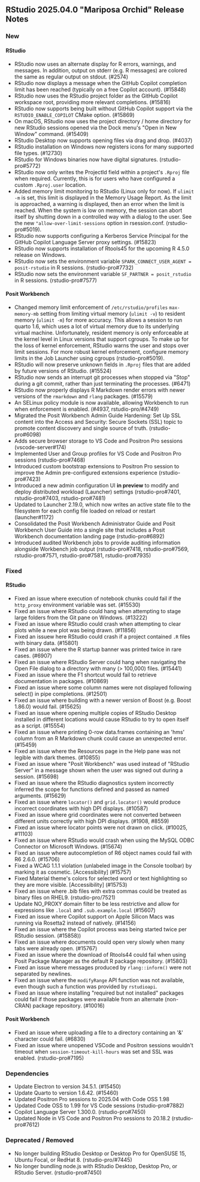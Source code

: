 ## RStudio 2025.04.0 "Mariposa Orchid" Release Notes

### New

#### RStudio

- RStudio now uses an alternate display for R errors, warnings, and messages. In addition, output on stderr (e.g. R messages) are colored the same as regular output on stdout. (#2574)
- RStudio now displays a message when the GitHub Copilot completion limit has been reached (typically on a free Copilot account). (#15848)
- RStudio now uses the RStudio project folder as the GitHub Copilot workspace root, providing more relevant completions. (#15816)
- RStudio now supports being built without GitHub Copilot support via the `RSTUDIO_ENABLE_COPILOT` CMake option. (#15869)
- On macOS, RStudio now uses the project directory / home directory for new RStudio sessions opened via the Dock menu's "Open in New Window" command. (#15409)
- RStudio Desktop now supports opening files via drag and drop. (#4037)
- RStudio installation on Windows now registers icons for many supported file types. (#12730)
- RStudio for Windows binaries now have digital signatures. (rstudio-pro#5772)
- RStudio now only writes the ProjectId field within a project's `.Rproj` file when required. Currently, this is for users who have configured a custom `.Rproj.user` location.
- Added memory limit monitoring to RStudio (Linux only for now). If `ulimit -m` is set, this limit is displayed in the Memory Usage Report. As the limit is approached, a warning is displayed, then an error when the limit is reached. When the system is low on memory, the session can abort itself by shutting down in a controlled way with a dialog to the user. See the new `"allow-over-limit-sessions` option in rsession.conf. (rstudio-pro#5019).
- RStudio now supports configuring a Kerberos Service Principal for the GitHub Copilot Language Server proxy settings. (#15823)
- RStudio now supports installation of Rtools45 for the upcoming R 4.5.0 release on Windows.
- RStudio now sets the environment variable `SPARK_CONNECT_USER_AGENT = posit-rstudio` in R sessions. (rstudio-pro#7732)
- RStudio now sets the environment variable `SF_PARTNER = posit_rstudio` in R sessions. (rstudio-pro#7577)

#### Posit Workbench

- Changed memory limit enforcement of `/etc/rstudio/profiles` `max-memory-mb` setting from limiting virtual memory (`ulimit -v`) to resident memory (`ulimit -m`) for more accuracy. This allows a session to run quarto 1.6, which uses a lot of virtual memory due to its underlying virtual machine. Unfortunately, resident memory is only enforceable at the kernel level in Linux versions that support cgroups. To make up for the loss of kernel enforcement, RStudio warns the user and stops over limit sessions. For more robust kernel enforcement, configure memory limits in the Job Launcher using cgroups (rstudio-pro#5019).
- RStudio will now preserve unknown fields in `.Rproj` files that are added by future versions of RStudio. (#15524)
- RStudio now sends an interrupt git processes when stopped via "Stop" during a git commit, rather than just terminating the processes. (#6471)
- RStudio now properly displays R Markdown render errors with newer versions of the `rmarkdown` and `rlang` packages. (#15579)
- An SELinux policy module is now available, allowing Workbench to run when enforcement is enabled. (#4937, rstudio-pro/#4749)
- Migrated the Posit Workbench Admin Guide Hardening: Set Up SSL content into the Access and Security: Secure Sockets (SSL) topic to promote content discovery and single source of truth. (rstudio-pro#6098)
- Adds secure browser storage to VS Code and Positron Pro sessions (vscode-server#174)
- Implemented User and Group profiles for VS Code and Positron Pro sessions (rstudio-pro#7468)
- Introduced custom bootstrap extensions to Positron Pro session to improve the Admin pre-configured extensions experience (rstudio-pro#7423)
- Introduced a new admin configuration UI **in preview** to modify and deploy distributed workload (Launcher) settings (rstudio-pro#7401, rstudio-pro#7403, rstudio-pro#7481)
- Updated to Launcher 2.19.0, which now writes an active state file to the filesystem for each config file loaded on reload or restart (launcher#1172)
- Consolidated the Posit Workbench Administrator Guide and Posit Workbench User Guide into a single site that includes a Posit Workbench documentation landing page (rstudio-pro#6892)
- Introduced audited Workbench jobs to provide auditing information alongside Workbench job output (rstudio-pro#7418, rstudio-pro#7569, rstudio-pro#7571, rstudio-pro#7581, rstudio-pro#7935)

### Fixed

#### RStudio

- Fixed an issue where execution of notebook chunks could fail if the `http_proxy` environment variable was set. (#15530)
- Fixed an issue where RStudio could hang when attempting to stage large folders from the Git pane on Windows. (#13222)
- Fixed an issue where RStudio could crash when attempting to clear plots while a new plot was being drawn. (#11856)
- Fixed an issuew here RStudio could crash if a project contained `.R` files with binary data. (#15801)
- Fixed an issue where the R startup banner was printed twice in rare cases. (#6907)
- Fixed an issue where RStudio Server could hang when navigating the Open File dialog to a directory with many (> 100,000) files. (#15441)
- Fixed an issue where the F1 shortcut would fail to retrieve documentation in packages. (#10869)
- Fixed an issue where some column names were not displayed following select() in pipe completions. (#12501)
- Fixed an issue where building with a newer version of Boost (e.g. Boost 1.86.0) would fail. (#15625)
- Fixed an issue where opening multiple copies of RStudio Desktop installed in different locations would cause RStudio to try to open itself as a script. (#15554)
- Fixed an issue where printing 0-row data.frames containing an 'hms' column from an R Markdown chunk could cause an unexpected error. (#15459)
- Fixed an issue where the Resources page in the Help pane was not legible with dark themes. (#10855)
- Fixed an issue where "Posit Workbench" was used instead of "RStudio Server" in a message shown when the user was signed out during a session. (#15698)
- Fixed an issue where the RStudio diagnostics system incorrectly inferred the scope for functions defined and passed as named arguments. (#15629)
- Fixed an issue where `locator()` and `grid.locator()` would produce incorrect coordinates with high DPI displays. (#10587)
- Fixed an issue where grid coordinates were not converted between different units correctly with high DPI displays. (#1908, #8559)
- Fixed an issue where locator points were not drawn on click. (#10025, #11103)
- Fixed an issue where RStudio would crash when using the MySQL ODBC Connector on Microsoft Windows. (#15674)
- Fixed an issue where autocompletion of R6 object names could fail with R6 2.6.0. (#15706)
- Fixed a WCAG 1.1.1 violation (unlabeled image in the Console toolbar) by marking it as cosmetic. [Accessibility] (#15757)
- Fixed Material theme's colors for selected word or text highlighting so they are more visible. [Accessibility] (#15753)
- Fixed an issue where .bib files with extra commas could be treated as binary files on RHEL9. (rstudio-pro/7521)
- Update NO_PROXY domain filter to be less restrictive and allow for expressions like `.local` and `.sub.example.local` (#15607)
- Fixed an issue where Copilot support on Apple Silicon Macs was running via Rosetta2 instead of natively. (#14156)
- Fixed an issue where the Copilot process was being started twice per RStudio session. (#15858))
- Fixed an issue where documents could open very slowly when many tabs were already open. (#15767)
- Fixed an issue where the download of Rtools44 could fail when using Posit Package Manager as the default R package repository. (#15803)
- Fixed an issue where messages produced by `rlang::inform()` were not separated by newlines.
- Fixed an issue where the `modifyRange` API function was not available, even though such a function was provided by `rstudioapi`.
- Fixed an issue where installing "required but not installed" packages could fail if those packages were available from an alternate (non-CRAN) package repository. (#10016)

#### Posit Workbench

- Fixed an issue where uploading a file to a directory containing an '&' character could fail. (#6830)
- Fixed an issue where unopened VSCode and Positron sessions wouldn't timeout when `session-timeout-kill-hours` was set and SSL was enabled. (rstudio-pro#7195)

### Dependencies

- Update Electron to version 34.5.1. (#15450)
- Update Quarto to version 1.6.42. (#15460)
- Updated Positron Pro sessions to 2025.04 with Code OSS 1.98
- Updated Code OSS to 1.99 for VS Code sessions (rstudio-pro#7882)
- Copilot Language Server 1.300.0. (rstudio-pro#7450)
- Updated Node in VS Code and Positron Pro sessions to 20.18.2 (rstudio-pro#7612)

### Deprecated / Removed

- No longer building RStudio Desktop or Desktop Pro for OpenSUSE 15, Ubuntu Focal, or RedHat 8. (rstudio-pro/#7445)
- No longer bundling node.js with RStudio Desktop, Desktop Pro, or RStudio Server. (rstudio-pro#7450)
